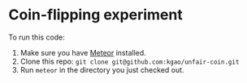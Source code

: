 Coin-flipping experiment
========================

To run this code:

1. Make sure you have [Meteor] installed.
2. Clone this repo: `git clone git@github.com:kgao/unfair-coin.git`
3. Run `meteor` in the directory you just checked out.  
 
[Meteor]: https://www.meteor.com/install
